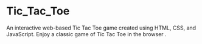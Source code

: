 # Tic_Tac_Toe
An interactive web-based Tic Tac Toe game created using HTML, CSS, and JavaScript. Enjoy a classic game of Tic Tac Toe in the browser .
